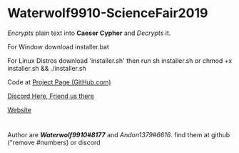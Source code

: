 # Waterwolf9910-ScienceFair2019

_Encrypts_ plain text into **Caeser Cypher** and _Decrypts_ it.

For Window download installer.bat

For Linux Distros download 'installer.sh' then run sh installer.sh or chmod +x installer.sh && ./installer.sh

Code at [Project Page (GitHub.com)](https://github.com/Waterwolf9910/Waterwolf9910-ScienceFair2019)

[Discord Here, Friend us there](https://discordapp.com)

[Website](https://waterwolfies.glitch.me/)

#
#
#
Author are **_Waterwolf9910#8177_** and _Andon1379#6616_. find them at github ("remove #numbers) or discord
